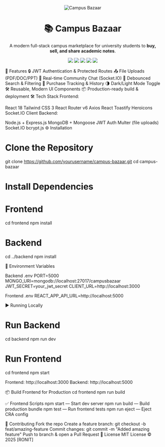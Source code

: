 <div align="center"> <img src="https://img.shields.io/badge/Campus%20Bazaar-Notes%20Marketplace-blueviolet?style=for-the-badge&logo=react" alt="Campus Bazaar" /> <h1>📚 Campus Bazaar</h1> <p>A modern full-stack campus marketplace for university students to <b>buy, sell, and share academic notes</b>.</p> <p> <img src="https://img.shields.io/badge/React-18-61DAFB?logo=react&style=flat-square" /> <img src="https://img.shields.io/badge/Node.js-Express-339933?logo=node.js&logoColor=white&style=flat-square" /> <img src="https://img.shields.io/badge/MongoDB-Mongoose-47A248?logo=mongodb&logoColor=white&style=flat-square" /> <img src="https://img.shields.io/badge/Socket.IO-Real%20Time-black?logo=socket.io&style=flat-square" /> <img src="https://img.shields.io/badge/TailwindCSS-3-38BDF8?logo=tailwindcss&logoColor=white&style=flat-square" /> </p> </div>
🚀 Features
🔒 JWT Authentication & Protected Routes
📤 File Uploads (PDF/DOC/PPT)
💬 Real-time Community Chat (Socket.IO)
🔎 Debounced Search & Filtering
🛒 Purchase Tracking & History
🌗 Dark/Light Mode Toggle
🛠️ Reusable, Modern UI Components
📦 Production-ready build & deployment
🛠 Tech Stack
Frontend:

React 18
Tailwind CSS 3
React Router v6
Axios
React Toastify
Heroicons
Socket.IO Client
Backend:

Node.js + Express.js
MongoDB + Mongoose
JWT Auth
Multer (file uploads)
Socket.IO
bcrypt.js
⚙️ Installation
# Clone the Repository
git clone https://github.com/yourusername/campus-bazaar.git
cd campus-bazaar

# Install Dependencies
# Frontend
cd frontend
npm install

# Backend
cd ../backend
npm install

📄 Environment Variables

Backend .env
PORT=5000
MONGO_URI=mongodb://localhost:27017/campusbazaar
JWT_SECRET=your_jwt_secret
CLIENT_URL=http://localhost:3000

Frontend .env
REACT_APP_API_URL=http://localhost:5000

▶️ Running Locally
# Run Backend
cd backend
npm run dev

# Run Frontend
cd frontend
npm start

Frontend: http://localhost:3000
Backend: http://localhost:5000

📦 Build Frontend for Production
cd frontend
npm run build

✅ Frontend Scripts
npm start — Start dev server
npm run build — Build production bundle
npm test — Run frontend tests
npm run eject — Eject CRA config


🤝 Contributing
Fork the repo
Create a feature branch: git checkout -b feat/amazing-feature
Commit changes: git commit -m "Added amazing feature"
Push to branch & open a Pull Request
📜 License
MIT License © 2025 [RONIT]

